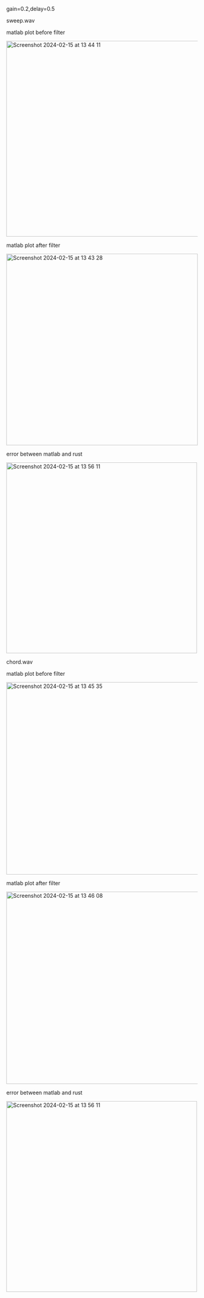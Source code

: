 gain=0.2,delay=0.5

sweep.wav

matlab plot before filter

<img width="515" alt="Screenshot 2024-02-15 at 13 44 11" src="https://github.com/YellowWaveSr/ase-2024/assets/43238578/1c1e758f-3b8e-4d77-8574-257e3ce46815">

matlab plot after filter

<img width="504" alt="Screenshot 2024-02-15 at 13 43 28" src="https://github.com/YellowWaveSr/ase-2024/assets/43238578/387fceac-7bef-426e-a530-f063dba9ae9d">

error between matlab and rust

<img width="502" alt="Screenshot 2024-02-15 at 13 56 11" src="https://github.com/YellowWaveSr/ase-2024/assets/43238578/be057f3a-e332-4da9-be92-5252c8e20e9c">


chord.wav

matlab plot before filter

<img width="506" alt="Screenshot 2024-02-15 at 13 45 35" src="https://github.com/YellowWaveSr/ase-2024/assets/43238578/44722f0b-a18c-4b61-997e-04f13c9f1dd6">

matlab plot after filter

<img width="506" alt="Screenshot 2024-02-15 at 13 46 08" src="https://github.com/YellowWaveSr/ase-2024/assets/43238578/c583f8e0-833e-4039-a179-1cc30fdb3d8b">

error between matlab and rust

<img width="502" alt="Screenshot 2024-02-15 at 13 56 11" src="https://github.com/YellowWaveSr/ase-2024/assets/43238578/be057f3a-e332-4da9-be92-5252c8e20e9c">
